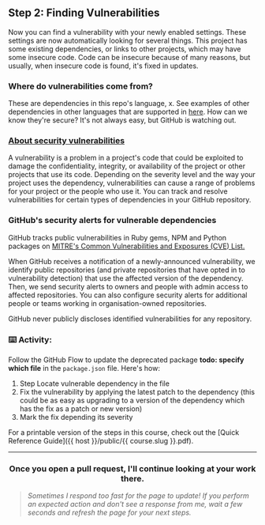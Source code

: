 ## Step 2: Finding Vulnerabilities

Now you can find a vulnerability with your newly enabled settings. These settings are now automatically looking for several things. This project has some existing dependencies, or links to other projects, which may have some insecure code. Code can be insecure because of many reasons, but usually, when insecure code is found, it's fixed in updates.

### Where do vulnerabilities come from?

These are dependencies in this repo's language, x. See examples of other dependencies in other languages that are supported in [here](https://cve.mitre.org/).
How can we know they're secure? It's not always easy, but GitHub is watching out.

### [About security vulnerabilities](https://help.github.com/articles/about-security-alerts-for-vulnerable-dependencies/)
A vulnerability is a problem in a project's code that could be exploited to damage the confidentiality, integrity, or availability of the project or other projects that use its code. Depending on the severity level and the way your project uses the dependency, vulnerabilities can cause a range of problems for your project or the people who use it. You can track and resolve vulnerabilities for certain types of dependencies in your GitHub repository.

### GitHub's security alerts for vulnerable dependencies
GitHub tracks public vulnerabilities in Ruby gems, NPM and Python packages on [MITRE's Common Vulnerabilities and Exposures (CVE) List.](https://cve.mitre.org/)

When GitHub receives a notification of a newly-announced vulnerability, we identify public repositories (and private repositories that have opted in to vulnerability detection) that use the affected version of the dependency. Then, we send security alerts to owners and people with admin access to affected repositories. You can also configure security alerts for additional people or teams working in organisation-owned repositories.

GitHub never publicly discloses identified vulnerabilities for any repository.

### :keyboard: Activity:

Follow the GitHub Flow to update the deprecated package **todo: specify which file** in the `package.json` file. Here's how:

1. Step Locate vulnerable dependency in the file
2. Fix the vulnerability by applying the latest patch to the dependency (this could be as easy as upgrading to a version of the dependency which has the fix as a patch or new version)
3. Mark the fix depending its severity


For a printable version of the steps in this course, check out the [Quick Reference Guide]({{ host }}/public/{{ course.slug }}.pdf).

<hr>
<h3 align="center">Once you open a pull request, I'll continue looking at your work there.</h3>

> _Sometimes I respond too fast for the page to update! If you perform an expected action and don't see a response from me, wait a few seconds and refresh the page for your next steps._
